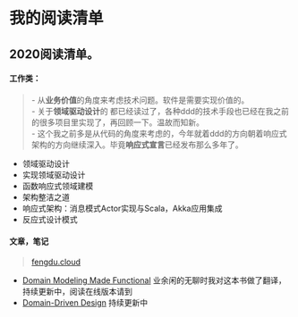 # 我的阅读清单  

  
## 2020阅读清单。

#### 工作类：
> \- 从**业务价值**的角度来考虑技术问题。软件是需要实现价值的。  
  \- 关于**领域驱动设计**的 都已经读过了，各种ddd的技术手段也已经在我之前的很多项目里实现了，再回顾一下。温故而知新。  
  \- 这个我之前多是从代码的角度来考虑的，今年就着ddd的方向朝着响应式架构的方向继续深入。毕竟**响应式宣言**已经发布那么多年了。
- 领域驱动设计 
- 实现领域驱动设计
- 函数响应式领域建模
- 架构整洁之道
- 响应式架构：消息模式Actor实现与Scala，Akka应用集成
- 反应式设计模式



#### 文章，笔记
> [fengdu.cloud](https://fengdu.cloud/)
* [Domain Modeling Made Functional](https://fengdu.cloud/books/dmmf/index.html)   业余闲的无聊时我对这本书做了翻译，持续更新中，阅读在线版本请到 
* [Domain-Driven Design](https://fengdu.cloud/books/ddd/index.html)   持续更新中



